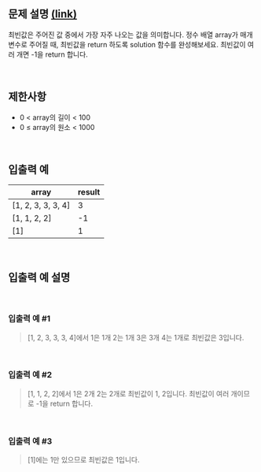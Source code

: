 ## 문제 설명 [(link)](https://school.programmers.co.kr/learn/courses/30/lessons/120812?language=javascript)

최빈값은 주어진 값 중에서 가장 자주 나오는 값을 의미합니다. 정수 배열 array가 매개변수로 주어질 때, 최빈값을 return 하도록 solution 함수를 완성해보세요. 최빈값이 여러 개면 -1을 return 합니다.

<br>

## 제한사항

- 0 < array의 길이 < 100
- 0 ≤ array의 원소 < 1000

<br>

## 입출력 예

| array              | result |
| ------------------ | ------ |
| [1, 2, 3, 3, 3, 4] | 3      |
| [1, 1, 2, 2]       | -1     |
| [1]                | 1      |

<br>

## 입출력 예 설명

<br>

### 입출력 예 #1

> [1, 2, 3, 3, 3, 4]에서 1은 1개 2는 1개 3은 3개 4는 1개로 최빈값은 3입니다.

<br>

### 입출력 예 #2

> [1, 1, 2, 2]에서 1은 2개 2는 2개로 최빈값이 1, 2입니다. 최빈값이 여러 개이므로 -1을 return 합니다.

<br>

### 입출력 예 #3

> [1]에는 1만 있으므로 최빈값은 1입니다.
